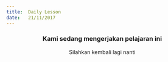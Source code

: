 ```yaml
---
title:  Daily Lesson
date:   21/11/2017
---
```


### <center>Kami sedang mengerjakan pelajaran ini</center>
<center>Silahkan kembali lagi nanti</center>
